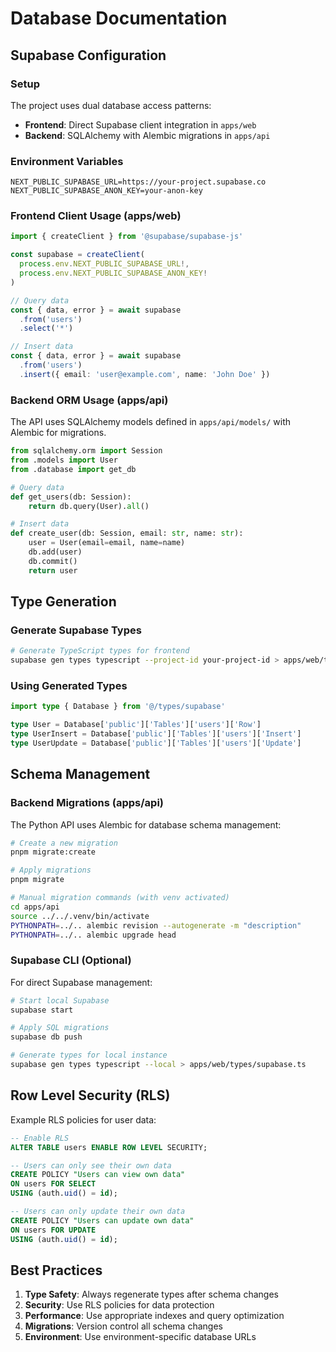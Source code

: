 # Database Documentation

## Supabase Configuration

### Setup

The project uses dual database access patterns:
- **Frontend**: Direct Supabase client integration in `apps/web`
- **Backend**: SQLAlchemy with Alembic migrations in `apps/api`

### Environment Variables

```env
NEXT_PUBLIC_SUPABASE_URL=https://your-project.supabase.co
NEXT_PUBLIC_SUPABASE_ANON_KEY=your-anon-key
```

### Frontend Client Usage (apps/web)

```typescript
import { createClient } from '@supabase/supabase-js'

const supabase = createClient(
  process.env.NEXT_PUBLIC_SUPABASE_URL!,
  process.env.NEXT_PUBLIC_SUPABASE_ANON_KEY!
)

// Query data
const { data, error } = await supabase
  .from('users')
  .select('*')

// Insert data
const { data, error } = await supabase
  .from('users')
  .insert({ email: 'user@example.com', name: 'John Doe' })
```

### Backend ORM Usage (apps/api)

The API uses SQLAlchemy models defined in `apps/api/models/` with Alembic for migrations.

```python
from sqlalchemy.orm import Session
from .models import User
from .database import get_db

# Query data
def get_users(db: Session):
    return db.query(User).all()

# Insert data  
def create_user(db: Session, email: str, name: str):
    user = User(email=email, name=name)
    db.add(user)
    db.commit()
    return user
```

## Type Generation

### Generate Supabase Types

```bash
# Generate TypeScript types for frontend
supabase gen types typescript --project-id your-project-id > apps/web/types/supabase.ts
```

### Using Generated Types

```typescript
import type { Database } from '@/types/supabase'

type User = Database['public']['Tables']['users']['Row']
type UserInsert = Database['public']['Tables']['users']['Insert']
type UserUpdate = Database['public']['Tables']['users']['Update']
```

## Schema Management

### Backend Migrations (apps/api)

The Python API uses Alembic for database schema management:

```bash
# Create a new migration
pnpm migrate:create

# Apply migrations
pnpm migrate

# Manual migration commands (with venv activated)
cd apps/api
source ../../.venv/bin/activate
PYTHONPATH=../.. alembic revision --autogenerate -m "description"
PYTHONPATH=../.. alembic upgrade head
```

### Supabase CLI (Optional)

For direct Supabase management:

```bash
# Start local Supabase
supabase start

# Apply SQL migrations
supabase db push

# Generate types for local instance
supabase gen types typescript --local > apps/web/types/supabase.ts
```

## Row Level Security (RLS)

Example RLS policies for user data:

```sql
-- Enable RLS
ALTER TABLE users ENABLE ROW LEVEL SECURITY;

-- Users can only see their own data
CREATE POLICY "Users can view own data" 
ON users FOR SELECT 
USING (auth.uid() = id);

-- Users can only update their own data
CREATE POLICY "Users can update own data" 
ON users FOR UPDATE 
USING (auth.uid() = id);
```

## Best Practices

1. **Type Safety**: Always regenerate types after schema changes
2. **Security**: Use RLS policies for data protection
3. **Performance**: Use appropriate indexes and query optimization
4. **Migrations**: Version control all schema changes
5. **Environment**: Use environment-specific database URLs
